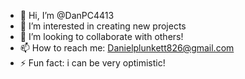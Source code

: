 - 👋 Hi, I’m @DanPC4413
- 👀 I’m interested in creating new projects
- 💞️ I’m looking to collaborate with others!
- 📫 How to reach me: Danielplunkett826@gmail.com
- ⚡ Fun fact: i can be very optimistic!
